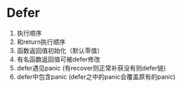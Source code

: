 # Defer

1. 执行顺序
2. 和return执行顺序
3. 函数返回值初始化（默认零值）
4. 有名函数返回值可被defer修改
5. defer遇见panic (有recover则正常补获没有则defer链)
6. defer中包含panic (defer之中的panic会覆盖原有的panic)

